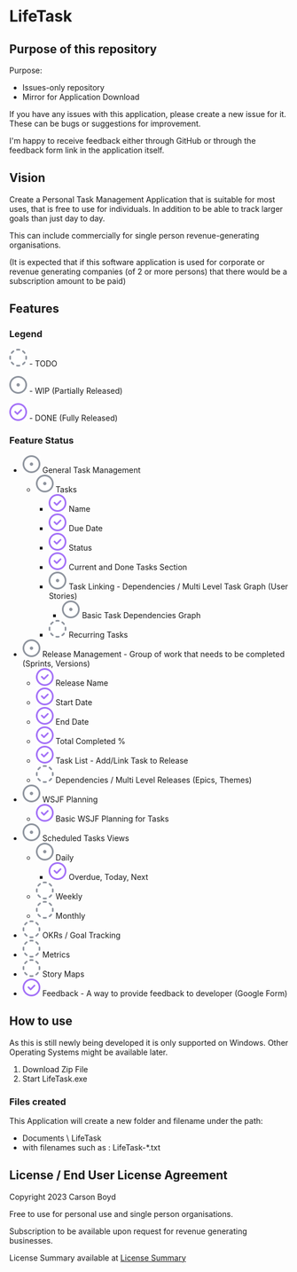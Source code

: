 # LifeTask

## Purpose of this repository
Purpose:
- Issues-only repository
- Mirror for Application Download

If you have any issues with this application, please create a new issue for it.
These can be bugs or suggestions for improvement.

I'm happy to receive feedback either through GitHub or through the feedback form link in the application itself.

## Vision
Create a Personal Task Management Application that is suitable for most uses, that is free to use for individuals.
In addition to be able to track larger goals than just day to day.

This can include commercially for single person revenue-generating organisations.

(It is expected that if this software application is used for corporate or revenue generating companies (of 2 or more persons) that there would be a subscription amount to be paid)

## Features
### Legend
![TODO](https://github.com/Readme-Workflows/Readme-Icons/blob/main/icons/octicons/IssueDrafted.svg) - TODO

![WIP](https://github.com/Readme-Workflows/Readme-Icons/blob/main/icons/octicons/IssueNeutral.svg) - WIP (Partially Released)

![DONE](https://github.com/Readme-Workflows/Readme-Icons/blob/main/icons/octicons/IssueClosed.svg) - DONE (Fully Released)
### Feature Status
- ![WIP](https://github.com/Readme-Workflows/Readme-Icons/blob/main/icons/octicons/IssueNeutral.svg) General Task Management
	- ![WIP](https://github.com/Readme-Workflows/Readme-Icons/blob/main/icons/octicons/IssueNeutral.svg) Tasks
		- ![DONE](https://github.com/Readme-Workflows/Readme-Icons/blob/main/icons/octicons/IssueClosed.svg) Name
		- ![DONE](https://github.com/Readme-Workflows/Readme-Icons/blob/main/icons/octicons/IssueClosed.svg) Due Date
		- ![DONE](https://github.com/Readme-Workflows/Readme-Icons/blob/main/icons/octicons/IssueClosed.svg) Status
		- ![DONE](https://github.com/Readme-Workflows/Readme-Icons/blob/main/icons/octicons/IssueClosed.svg) Current and Done Tasks Section
		- ![WIP](https://github.com/Readme-Workflows/Readme-Icons/blob/main/icons/octicons/IssueNeutral.svg) Task Linking - Dependencies / Multi Level Task Graph (User Stories)
			- ![WIP](https://github.com/Readme-Workflows/Readme-Icons/blob/main/icons/octicons/IssueNeutral.svg) Basic Task Dependencies Graph
		- ![TODO](https://github.com/Readme-Workflows/Readme-Icons/blob/main/icons/octicons/IssueDrafted.svg) Recurring Tasks
- ![WIP](https://github.com/Readme-Workflows/Readme-Icons/blob/main/icons/octicons/IssueNeutral.svg) Release Management - Group of work that needs to be completed (Sprints, Versions)
	- ![DONE](https://github.com/Readme-Workflows/Readme-Icons/blob/main/icons/octicons/IssueClosed.svg) Release Name
	- ![DONE](https://github.com/Readme-Workflows/Readme-Icons/blob/main/icons/octicons/IssueClosed.svg) Start Date
	- ![DONE](https://github.com/Readme-Workflows/Readme-Icons/blob/main/icons/octicons/IssueClosed.svg) End Date
	- ![DONE](https://github.com/Readme-Workflows/Readme-Icons/blob/main/icons/octicons/IssueClosed.svg) Total Completed %
	- ![DONE](https://github.com/Readme-Workflows/Readme-Icons/blob/main/icons/octicons/IssueClosed.svg) Task List - Add/Link Task to Release
	- ![TODO](https://github.com/Readme-Workflows/Readme-Icons/blob/main/icons/octicons/IssueDrafted.svg) Dependencies / Multi Level Releases (Epics, Themes)
- ![WIP](https://github.com/Readme-Workflows/Readme-Icons/blob/main/icons/octicons/IssueNeutral.svg) WSJF Planning
	- ![DONE](https://github.com/Readme-Workflows/Readme-Icons/blob/main/icons/octicons/IssueClosed.svg) Basic WSJF Planning for Tasks
- ![WIP](https://github.com/Readme-Workflows/Readme-Icons/blob/main/icons/octicons/IssueNeutral.svg) Scheduled Tasks Views
	- ![WIP](https://github.com/Readme-Workflows/Readme-Icons/blob/main/icons/octicons/IssueNeutral.svg) Daily
		- ![DONE](https://github.com/Readme-Workflows/Readme-Icons/blob/main/icons/octicons/IssueClosed.svg) Overdue, Today, Next
	- ![TODO](https://github.com/Readme-Workflows/Readme-Icons/blob/main/icons/octicons/IssueDrafted.svg) Weekly
	- ![TODO](https://github.com/Readme-Workflows/Readme-Icons/blob/main/icons/octicons/IssueDrafted.svg) Monthly
- ![TODO](https://github.com/Readme-Workflows/Readme-Icons/blob/main/icons/octicons/IssueDrafted.svg) OKRs / Goal Tracking
- ![TODO](https://github.com/Readme-Workflows/Readme-Icons/blob/main/icons/octicons/IssueDrafted.svg) Metrics
- ![TODO](https://github.com/Readme-Workflows/Readme-Icons/blob/main/icons/octicons/IssueDrafted.svg) Story Maps
- ![DONE](https://github.com/Readme-Workflows/Readme-Icons/blob/main/icons/octicons/IssueClosed.svg) Feedback - A way to provide feedback to developer (Google Form)

## How to use

As this is still newly being developed it is only supported on Windows.
Other Operating Systems might be available later.

1. Download Zip File
2. Start LifeTask.exe

### Files created
This Application will create a new folder and filename under the path:

- Documents \ LifeTask
- with filenames such as : LifeTask-*.txt

## License / End User License Agreement
Copyright 2023 Carson Boyd

Free to use for personal use and single person organisations.

Subscription to be available upon request for revenue generating businesses.

License Summary available at [License Summary](License%20Summary.md)